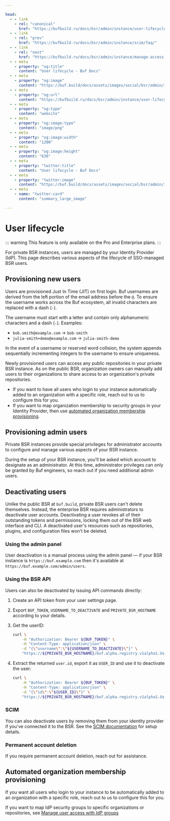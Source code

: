 ```yaml
---

head:
  - - link
    - rel: "canonical"
      href: "https://bufbuild.ru/docs/bsr/admin/instance/user-lifecycle/"
  - - link
    - rel: "prev"
      href: "https://bufbuild.ru/docs/bsr/admin/instance/scim/faq/"
  - - link
    - rel: "next"
      href: "https://bufbuild.ru/docs/bsr/admin/instance/manage-access-idp-groups/"
  - - meta
    - property: "og:title"
      content: "User lifecycle - Buf Docs"
  - - meta
    - property: "og:image"
      content: "https://buf.build/docs/assets/images/social/bsr/admin/instance/user-lifecycle.png"
  - - meta
    - property: "og:url"
      content: "https://bufbuild.ru/docs/bsr/admin/instance/user-lifecycle/"
  - - meta
    - property: "og:type"
      content: "website"
  - - meta
    - property: "og:image:type"
      content: "image/png"
  - - meta
    - property: "og:image:width"
      content: "1200"
  - - meta
    - property: "og:image:height"
      content: "630"
  - - meta
    - property: "twitter:title"
      content: "User lifecycle - Buf Docs"
  - - meta
    - property: "twitter:image"
      content: "https://buf.build/docs/assets/images/social/bsr/admin/instance/user-lifecycle.png"
  - - meta
    - name: "twitter:card"
      content: "summary_large_image"

---
```


# User lifecycle

::: warning
This feature is only available on the Pro and Enterprise plans.
:::

For private BSR instances, users are managed by your Identity Provider (IdP). This page describes various aspects of the lifecycle of SSO-managed BSR users.

## Provisioning new users

Users are provisioned Just In Time (JIT) on first login. Buf usernames are derived from the left portion of the email address before the `@`. To ensure the username works across the Buf ecosystem, all invalid characters are replaced with a dash (`-`).

The username must start with a letter and contain only alphanumeric characters and a dash (`-`). Examples:

- `bob.smith@example.com` -> `bob-smith`
- `julia-smith+demo@example.com` -> `julia-smith-demo`

In the event of a username or reserved word collision, the system appends sequentially incrementing integers to the username to ensure uniqueness.

Newly provisioned users can access any public repositories in your private BSR instance. As on the public BSR, organization owners can manually add users to their organizations to share access to an organization's private repositories.

- If you want to have all users who login to your instance automatically added to an organization with a specific role, reach out to us to configure this for you.
- If you want to map organization membership to security groups in your Identity Provider, then use [automated organization membership provisioning](#autoprovisioning).

## Provisioning admin users

Private BSR instances provide special privileges for administrator accounts to configure and manage various aspects of your BSR instance.

During the setup of your BSR instance, you'll be asked which account to designate as an administrator. At this time, administrator privileges can only be granted by Buf engineers, so reach out if you need additional admin users.

## Deactivating users

Unlike the public BSR at `buf.build`, private BSR users can't delete themselves. Instead, the enterprise BSR requires administrators to deactivate user accounts. Deactivating a user revokes all of their outstanding tokens and permissions, locking them out of the BSR web interface and CLI. A deactivated user's resources such as repositories, plugins, and configuration files won't be deleted.

### Using the admin panel

User deactivation is a manual process using the admin panel — if your BSR instance is `https://buf.example.com` then it's available at `https://buf.example.com/admin/users`.

### Using the BSR API

Users can also be deactivated by issuing API commands directly:

1.  Create an API token from your user settings page.
2.  Export `BUF_TOKEN`, `USERNAME_TO_DEACTIVATE` and `PRIVATE_BSR_HOSTNAME` according to your details.
3.  Get the userID:

    ```sh
    curl \
        -H "Authorization: Bearer ${BUF_TOKEN}" \
        -H "Content-Type: application/json" \
        -d "{\"username\":\"${USERNAME_TO_DEACTIVATE}\"}" \
        "https://${PRIVATE_BSR_HOSTNAME}/buf.alpha.registry.v1alpha1.UserService/GetUserByUsername"
    ```

4.  Extract the returned `user.id`, export it as `USER_ID` and use it to deactivate the user:

    ```sh
    curl \
        -H "Authorization: Bearer ${BUF_TOKEN}" \
        -H "Content-Type: application/json" \
        -d "{\"id\":\"${USER_ID}\"}" \
        "https://${PRIVATE_BSR_HOSTNAME}/buf.alpha.registry.v1alpha1.UserService/DeactivateUser"
    ```

### SCIM

You can also deactivate users by removing them from your identity provider if you've connected it to the BSR. See the [SCIM documentation](../scim/overview/) for setup details.

### Permanent account deletion

If you require permanent account deletion, reach out for assistance.

## Automated organization membership provisioning

If you want all users who login to your instance to be automatically added to an organization with a specific role, reach out to us to configure this for you.

If you want to map IdP security groups to specific organizations or repositories, see [Manage user access with IdP groups](../manage-access-idp-groups/)
